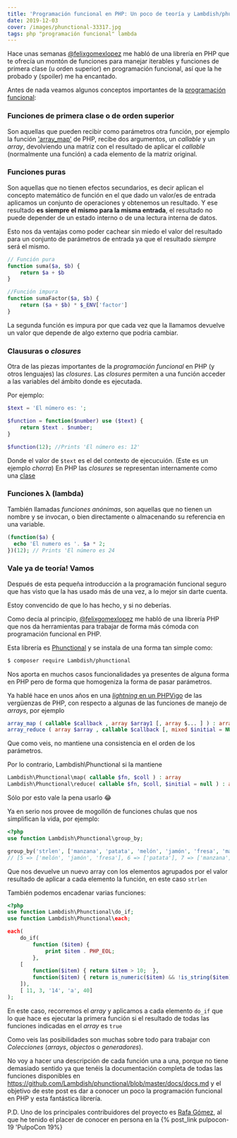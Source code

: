```yaml
---
title: 'Programación funcional en PHP: Un poco de teoría y Lambdish/phunctional'
date: 2019-12-03
cover: /images/phunctional-33317.jpg
tags: php "programación funcional" lambda
---
```

Hace unas semanas [@felixgomexlopez](https://twitter.com/felixgomezlopez) me habló de una librería en PHP que te ofrecía un montón de funciones para manejar iterables y funciones de primera clase (u orden superior) en programación funcional, así que la he probado y (spoiler) me ha encantado. 

Antes de nada veamos algunos conceptos importantes de la [programación funcional](https://es.wikipedia.org/wiki/Programaci%C3%B3n_funcional):

### Funciones de primera clase o de orden superior

Son aquellas que pueden recibir como parámetros otra función, por ejemplo la función ['array_map'](https://www.php.net/manual/es/function.array-map.php) de PHP, recibe dos argumentos, un _callable_ y un _array_, devolviendo una matriz con el resultado de aplicar el _callable_ (normalmente una función) a cada elemento de la matriz original.

### Funciones puras

Son aquellas que no tienen efectos secundarios, es decir aplican el concepto matemático de función en el que dado un valor/es de entrada aplicamos un conjunto de operaciones y obtenemos un resultado. 
Y ese resultado **es siempre el mismo para la misma entrada**, el resultado no puede depender de un estado interno o de una lectura interna de datos.

Esto nos da ventajas como poder cachear sin miedo el valor del resultado para un conjunto de parámetros de entrada ya que el resultado *siempre* será el mismo.

```php
// Función pura
function suma($a, $b) {
    return $a + $b
}

//Función impura
function sumaFactor($a, $b) {
    return ($a + $b) * $_ENV['factor']
}
```
La segunda función es impura por que cada vez que la llamamos devuelve un valor que depende de algo externo que podria cambiar.

### Clausuras o _closures_
Otra de las piezas importantes de la *programación funcional* en PHP (y otros lenguajes) las _closures_. Las _closures_ permiten a una función acceder a las variables del ámbito donde es ejecutada.

Por ejemplo:
```php
$text = 'El número es: ';

$function = function($number) use ($text) {
    return $text . $number;  
}

$function(12); //Prints 'El número es: 12'  
```
Donde el valor de `$text` es el del contexto de ejecucuión. (Este es un ejemplo _chorra_)
En PHP las _closures_ se representan internamente como una [clase](https://www.php.net/manual/es/class.closure.php)

### Funciones λ (lambda)
También llamadas _funciones anónimas_, son aquellas que no tienen un nombre y se invocan, o bien directamente o almacenando su referencia en una variable.
```php
(function($a) {
  echo 'El numero es '. $a * 2;
})(12); // Prints 'El número es 24
```

### Vale ya de teoría! Vamos
Después de esta pequeña introducción a la programación funcional seguro que has visto que la has usado más de una vez, a lo mejor sin darte cuenta.

Estoy convencido de que lo has hecho, y si no deberías.

Como decía al principio, [@felixgomexlopez](https://twitter.com/felixgomezlopez) me habló de una librería PHP que nos da herramientas para trabajar de forma más cómoda con programación funcional en PHP.

Esta librería es [Phunctional](https://github.com/Lambdish/phunctional) y se instala de una forma tan simple como:

```bash
$ composer require Lambdish/phunctional
```

Nos aporta en muchos casos funcionalidades ya presentes de alguna forma en PHP pero de forma que homogeniza la forma de pasar parámetros.

Ya hablé hace en unos años en una [_lightning_ en un PHPVigo](https://docs.google.com/presentation/d/1C7eEtWsiawZA0X0Vm1N-KE5QFxaHX6Y45DK50uL9lJ0/edit#slide=id.g1d60cdcfc8_0_36) de las vergüenzas de PHP, con respecto a algunas de las funciones de manejo de _arrays_, por ejemplo 
```php
array_map ( callable $callback , array $array1 [, array $... ] ) : array
array_reduce ( array $array , callable $callback [, mixed $initial = NULL ] ) : mixed
```
Que como veis, no mantiene una consistencia en el orden de los parámetros.

Por lo contrario, Lambdish\Phunctional si la mantiene

```php
Lambdish\Phunctional\map( callable $fn, $coll ) : array
Lambdish\Phunctional\reduce( callable $fn, $coll, $initial = null ) : array
```

Sólo por esto vale la pena usarlo :joy:

Ya en serio nos provee de mogollón de funciones chulas que nos simplifican la vida, por ejemplo:
```php
<?php
use function Lambdish\Phunctional\group_by;

group_by('strlen', ['manzana', 'patata', 'melón', 'jamón', 'fresa', 'mandarina']); 
// [5 => ['melón', 'jamón', 'fresa'], 6 => ['patata'], 7 => ['manzana'], 9 => ['mandarina']
```
Que nos devuelve un nuevo array con los elementos agrupados por el valor resultado de aplicar a cada elemento la función, en este caso `strlen`

También podemos encadenar varias funciones:
```php
<?php
use function Lambdish\Phunctional\do_if;
use function Lambdish\Phunctional\each;

each(
    do_if(
        function ($item) {
            print $item . PHP_EOL;
        },
    [
        function($item) { return $item > 10;  },
        function($item) { return is_numeric($item) && !is_string($item); }
    ]),
    [ 11, 3, '14', 'a', 40]    
);
```

En este caso, recorremos el _array_ y aplicamos a cada elemento `do_if` que lo que hace es ejecutar la primera función si el resultado de todas las funciones indicadas en el _array_ es `true`

Como veis las posibilidades son muchas sobre todo para trabajar con *Colecciones* (_arrays_, _objectos_ o _generadores_).

No voy a hacer una descripción de cada función una a una, porque no tiene demasiado sentido ya que tenéis la documentación completa de todas las funciones disponibles en https://github.com/Lambdish/phunctional/blob/master/docs/docs.md y el objetivo de este post es dar a conocer un poco la programación funcional en PHP y esta fantástica librería.

P.D. Uno de los principales contribuidores del proyecto es [Rafa Gómez](https://twitter.com/rafaoe), al que he tenido el placer de conocer en persona en la {% post_link pulpocon-19 'PulpoCon 19%}





